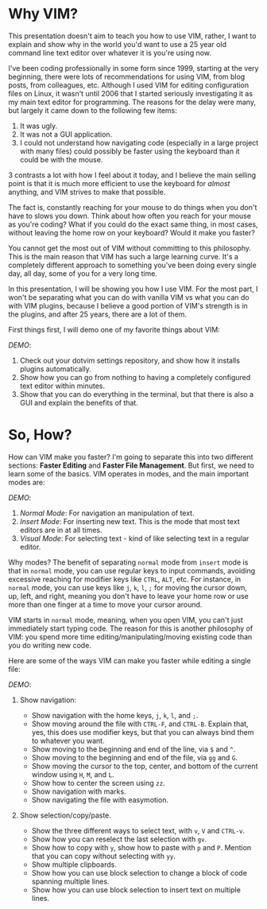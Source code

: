 Why VIM?
=======

This presentation doesn't aim to teach you how to use VIM, rather, I want to
explain and show why in the world you'd want to use a 25 year old command line
text editor over whatever it is you're using now.

I've been coding professionally in some form since 1999, starting at the very
beginning, there were lots of recommendations for using VIM, from blog posts,
from colleagues, etc.  Although I used VIM for editing configuration files on
Linux, it wasn't until 2006 that I started seriously investigating it as my
main text editor for programming.  The reasons for the delay were many, but
largely it came down to the following few items:

1.  It was ugly.
2.  It was not a GUI application.
3.  I could not understand how navigating code (especially in a large project
    with many files) could possibly be faster using the keyboard than it could
    be with the mouse.

3 contrasts a lot with how I feel about it today, and I believe the main
selling point is that it is much more efficient to use the keyboard
for *almost* anything, and VIM strives to make that possible.

The fact is, constantly reaching for your mouse to do things when you don't
have to slows you down.  Think about how often you reach for your mouse as
you're coding?  What if you could do the exact same thing, in most cases,
without leaving the home row on your keyboard?  Would it make you faster?

You cannot get the most out of VIM without committing to this philosophy.  This
is the main reason that VIM has such a large learning curve.  It's a completely
different approach to something you've been doing every single day, all day,
some of you for a very long time.

In this presentation, I will be showing you how I use VIM.  For the most part,
I won't be separating what you can do with vanilla VIM vs what you can do with
VIM plugins, because I believe a good portion of VIM's strength is in the
plugins, and after 25 years, there are a lot of them.

First things first, I will demo one of my favorite things about VIM:

_DEMO_:

1. Check out your dotvim settings repository, and show how it installs plugins
   automatically.
2. Show how you can go from nothing to having a completely configured text
   editor within minutes.
3. Show that you can do everything in the terminal, but that there is also a
   GUI and explain the benefits of that.

So, How?
========

How can VIM make you faster?  I'm going to separate this into two different
sections: **Faster Editing** and **Faster File Management**.  But first, we
need to learn some of the basics.  VIM operates in modes, and the main
important modes are:

_DEMO_:

1.  *Normal Mode*: For navigation an manipulation of text.
2.  *Insert Mode*: For inserting new text.  This is the mode that most text
    editors are in at all times.
3.  *Visual Mode*: For selecting text - kind of like selecting text in a
    regular editor.

Why modes?  The benefit of separating `normal` mode from `insert` mode is that
in `normal` mode, you can use regular keys to input commands, avoiding
excessive reaching for modifier keys like `CTRL`, `ALT`, etc.  For instance, in
`normal` mode, you can use keys like `j`, `k`, `l`, `;` for moving the cursor
down, up, left, and right, meaning you don't have to leave your home row or use
more than one finger at a time to move your cursor around.

VIM starts in `normal` mode, meaning, when you open VIM, you can't just
immediately start typing code.  The reason for this is another philosophy of
VIM: you spend more time editing/manipulating/moving existing code than you do
writing new code.

Here are some of the ways VIM can make you faster while editing a single file:

_DEMO_:

1.  Show navigation:
    *  Show navigation with the home keys, `j`, `k`, `l`, and `;`.
    *  Show moving around the file with `CTRL-F`, and `CTRL-B`.  Explain that,
       yes, this does use modifier keys, but that you can always bind them to
       whatever you want.
    *  Show moving to the beginning and end of the line, via `$` and `^`.
    *  Show moving to the beginning and end of the file, via `gg` and `G`.
    *  Show moving the cursor to the top, center, and bottom of the current
       window using `H`, `M`, and `L`.
    *  Show how to center the screen using `zz`.
    *  Show navigation with marks.
    *  Show navigating the file with easymotion.

2.  Show selection/copy/paste.
    *  Show the three different ways to select text, with `v`, `V` and
       `CTRL-v`.
    *  Show how you can reselect the last selection with `gv`.
    *  Show how to copy with `y`, show how to paste with `p` and `P`.  Mention
       that you can copy without selecting with `yy`.
    *  Show multiple clipboards.
    *  Show how you can use block selection to change a block of code spanning
       multiple lines.
    *  Show how you can use block selection to insert text on multiple lines.
